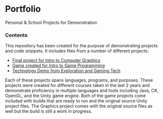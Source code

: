 # Portfolio
Personal &amp; School Projects for Demonstration

### Contents
This repository has been created for the purpose of demonstrating projects and code snippets. It includes files from a number of different projects:
 * [Final project for Intro to Computer Graphics](GraphicsProjectFinal)
 * [Game created for Intro to Game Programming](IntroGameProgrammingProject)
 * [Technology Demo from Exploration and Gaming Tech](ExplorationGamingTechDemo)
 
Each of these projects spans languages, programs, and purposes. These projects were created for different courses taken in the last 2 years and demonstrate proficiency in multiple languages and tools including Java, C#, OpenGL, and the Unity game engine. Both of the game projects come included with builds that are ready to run and the original source Unity project files. The Graphics project comes with the original source files as well but the build is still a work in progress.
